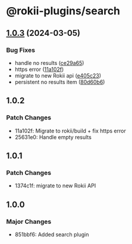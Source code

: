 # @rokii-plugins/search

## [1.0.3](https://github.com/RokiiApp/plugins/compare/search-v1.0.2...search-v1.0.3) (2024-03-05)


### Bug Fixes

* handle no results ([ce29a65](https://github.com/RokiiApp/plugins/commit/ce29a65f27a8be7ccd79162392170db2ae761fe3))
* https error ([11a102f](https://github.com/RokiiApp/plugins/commit/11a102ff5dd1b042ae19e0795d2c193f9be0639d))
* migrate to new Rokii api ([e405c23](https://github.com/RokiiApp/plugins/commit/e405c2367bac27bda7beca7d9ace2d3a3f110a19))
* persistent no results item ([80d60b6](https://github.com/RokiiApp/plugins/commit/80d60b65ffa2713344e158a8ed051fcfb67fec04))

## 1.0.2

### Patch Changes

- 11a102f: Migrate to rokii/build + fix https error
- 25631e0: Handle empty results

## 1.0.1

### Patch Changes

- 1374c1f: migrate to new Rokii API

## 1.0.0

### Major Changes

- 851bbf6: Added search plugin
